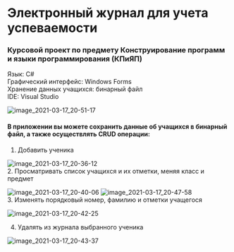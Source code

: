 # Электронный журнал для учета успеваемости
### Курсовой проект по предмету Конструирование программ и языки программирования (КПиЯП)  
Язык: C#  
Графический интерфейс: Windows Forms  
Хранение данных учащихся: бинарный файл  
IDE: Visual Studio  
  
![image_2021-03-17_20-51-17](https://user-images.githubusercontent.com/56520718/111514199-8ef68f00-8762-11eb-8b0f-c2557839bf66.png)  
  
#### В приложении вы можете сохранить данные об учащихся в бинарный файл, а также осуществлять CRUD операции:  
1. Добавить ученика  

![image_2021-03-17_20-36-12](https://user-images.githubusercontent.com/56520718/111513501-ecd6a700-8761-11eb-97db-194978645f4a.png)  
2. Просматривать список учащихся и их отметки, меняя класс и предмет  
  
![image_2021-03-17_20-40-06](https://user-images.githubusercontent.com/56520718/111512654-05928d00-8761-11eb-807a-6936ad14700f.png) 
![image_2021-03-17_20-47-58](https://user-images.githubusercontent.com/56520718/111513666-1a235500-8762-11eb-9e73-4ba467726620.png)  
3. Изменять порядковый номер, фамилию и отметки учащегося  
  
![image_2021-03-17_20-42-25](https://user-images.githubusercontent.com/56520718/111512917-4e4a4600-8761-11eb-8242-50912c7f9b47.png)

4. Удалять из журнала выбранного ученика  
  
![image_2021-03-17_20-43-37](https://user-images.githubusercontent.com/56520718/111513303-b731be00-8761-11eb-856e-d5469fbe574e.png)  

